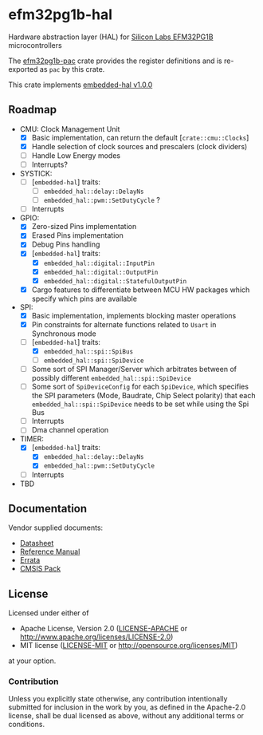 # efm32pg1b-hal
Hardware abstraction layer (HAL) for [Silicon Labs EFM32PG1B](https://www.silabs.com/mcu/32-bit/efm32-pearl-gecko/device.EFM32PG1B200F256GM48) microcontrollers

The [efm32pg1b-pac](https://github.com/BogdanOlar/efm32pg1b-pac) crate provides the register definitions and is re-exported as `pac` by this crate.

This crate implements [embedded-hal v1.0.0](https://github.com/rust-embedded/embedded-hal)

## Roadmap

- CMU: Clock Management Unit
    - [x] Basic implementation, can return the default [`crate::cmu::Clocks`]
    - [x] Handle selection of clock sources and prescalers (clock dividers)
    - [ ] Handle Low Energy modes
    - [ ] Interrupts?

- SYSTICK:
    - [ ] [`embedded-hal`] traits:
        - [ ] `embedded_hal::delay::DelayNs`
        - [ ] `embedded_hal::pwm::SetDutyCycle` ?
    - [ ] Interrupts

- GPIO:
    - [x] Zero-sized Pins implementation
    - [x] Erased Pins implementation
    - [x] Debug Pins handling
    - [x] [`embedded-hal`] traits:
        - [x] `embedded_hal::digital::InputPin`
        - [x] `embedded_hal::digital::OutputPin`
        - [x] `embedded_hal::digital::StatefulOutputPin`
    - [x] Cargo features to differentiate between MCU HW packages which specify which pins are available

- SPI:
    - [x] Basic implementation, implements blocking master operations
    - [x] Pin constraints for alternate functions related to `Usart` in Synchronous mode
    - [ ] [`embedded-hal`] traits:
        - [x] `embedded_hal::spi::SpiBus`
        - [ ] `embedded_hal::spi::SpiDevice`
    - [ ] Some sort of SPI Manager/Server which arbitrates between of possibly different `embedded_hal::spi::SpiDevice`
    - [ ] Some sort of `SpiDeviceConfig` for each `SpiDevice`, which specifies the SPI parameters (Mode, Baudrate,
          Chip Select polarity) that each `embedded_hal::spi::SpiDevice` needs to be set while using the Spi Bus
    - [ ] Interrupts
    - [ ] Dma channel operation

- TIMER:
    - [x] [`embedded-hal`] traits:
        - [x] `embedded_hal::delay::DelayNs`
        - [x] `embedded_hal::pwm::SetDutyCycle`
    - [ ] Interrupts

- TBD

## Documentation

Vendor supplied documents:
- [Datasheet](https://www.silabs.com/documents/public/data-sheets/efm32pg1-datasheet.pdf)
- [Reference Manual](https://www.silabs.com/documents/public/reference-manuals/EFM32PG1-ReferenceManual.pdf)
- [Errata](https://www.silabs.com/documents/public/errata/efm32pg1-errata.pdf)
- [CMSIS Pack](https://www.keil.arm.com/devices/silicon-labs-efm32pg1b200f256gm48/processors/)

## License

Licensed under either of

- Apache License, Version 2.0 ([LICENSE-APACHE](LICENSE-APACHE) or
  http://www.apache.org/licenses/LICENSE-2.0)
- MIT license ([LICENSE-MIT](LICENSE-MIT) or http://opensource.org/licenses/MIT)

at your option.

### Contribution

Unless you explicitly state otherwise, any contribution intentionally submitted for inclusion in the work by you, as defined in the Apache-2.0 license, shall be dual licensed as above, without any additional terms or conditions.
